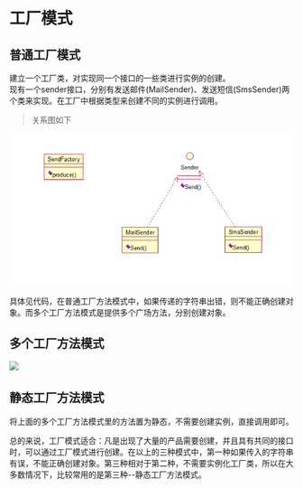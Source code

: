 # 工厂模式

## 普通工厂模式    
建立一个工厂类，对实现同一个接口的一些类进行实例的创建。   
现有一个sender接口，分别有发送邮件(MailSender)、发送短信(SmsSender)两个类来实现。在工厂中根据类型来创建不同的实例进行调用。

>关系图如下    

![](/factory-method/ima/factory-method.PNG)



具体见代码，在普通工厂方法模式中，如果传递的字符串出错，则不能正确创建对象。而多个工厂方法模式是提供多个广场方法，分别创建对象。

## 多个工厂方法模式
![](/factory-method/ima/multiple-factory.PNG)

## 静态工厂方法模式  
将上面的多个工厂方法模式里的方法置为静态，不需要创建实例，直接调用即可。



总的来说，工厂模式适合：凡是出现了大量的产品需要创建，并且具有共同的接口时，可以通过工厂模式进行创建。在以上的三种模式中，第一种如果传入的字符串有误，不能正确创建对象。第三种相对于第二种，不需要实例化工厂类，所以在大多数情况下，比较常用的是第三种--静态工厂方法模式。